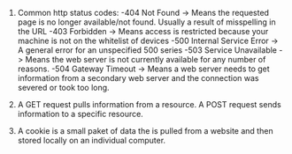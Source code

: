 1. Common http status codes:
	-404 Not Found -> Means the requested page is no longer available/not found. Usually a result of misspelling in the URL
	-403 Forbidden -> Means access is restricted because your machine is not on the whitelist of devices
	-500 Internal Service Error -> A general error for an unspecified 500 series
	-503 Service Unavailable -> Means the web server is not currently available for any number of reasons.
	-504 Gateway Timeout -> Means a web server needs to get information from a secondary web server and the connection was severed or took too long.

2. A GET request pulls information from a resource. A POST request sends information to a specific resource.

3. A cookie is a small paket of data the is pulled from a website and then stored locally on an individual computer.